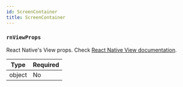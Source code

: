```yaml
---
id: ScreenContainer
title: ScreenContainer
---
```


### `rnViewProps`

React Native's View props. Check [React Native View documentation](https://reactnative.dev/docs/view#props).

| Type   | Required |
| -------| -------- |
| object | No       |
